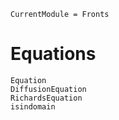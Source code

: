 ```@meta
CurrentModule = Fronts
```

# Equations

```@docs
Equation
DiffusionEquation
RichardsEquation
isindomain
```
